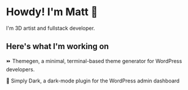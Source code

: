 # Howdy! I'm Matt :wave:

I'm 3D artist and fullstack developer.

## Here's what I'm working on

:fast_forward: Themegen, a minimal, terminal-based theme generator for WordPress developers.

:flashlight: Simply Dark, a dark-mode plugin for the WordPress admin dashboard
